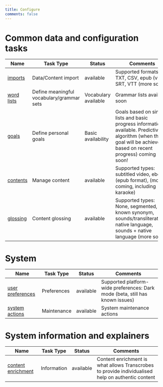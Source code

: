 ```yaml
---
title: Configure
comments: false
---
```


# Common data and configuration tasks

| Name | Task Type | Status | Comments |
|----------|-------------|------|------|
| [imports](/page/software/configure/imports) | Data/Content import | available | Supported formats: TXT, CSV, epub (v3), SRT, VTT (more soon) |
| [word lists](/page/software/configure/wordlists) | Define meaningful vocabulary/grammar sets | Vocabulary available | Grammar lists available soon |
| [goals](/page/software/configure/goals) | Define personal goals | Basic availability | Goals based on single lists and basic progress information available. Predictive algorithm (when the goal will be achieved based on recent progress) coming soon! |
| [contents](/page/software/configure/contents) | Manage content | available | Supported types: subtitled video, ebooks (epub format), (more coming, including karaoke) |
| [glossing](/page/software/configure/glossing) | Content glossing | available | Supported types: None, segmented, known synonym, sounds/transliterations, native language, sounds + native language (more soon) |

# System

| Name | Task Type | Status | Comments |
|----------|-------------|------|------|
| [user preferences](/page/software/configure/preferences) | Preferences | available | Supported platform-wide preferences: Dark mode (beta, still has known issues) |
| [system actions](/page/software/configure/system) | Maintenance | available | System maintenance actions |

# System information and explainers

| Name | Task Type | Status | Comments |
|----------|-------------|------|------|
| [content enrichment](/page/software/configure/enrichment) | Information | available | Content enrichment is what allows Transcrobes to provide individualised help on authentic content |

